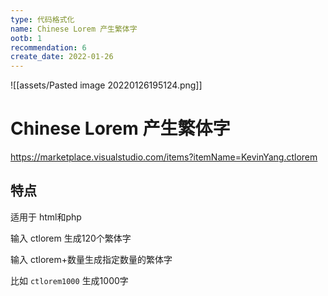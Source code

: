 ```yaml
---
type: 代码格式化
name: Chinese Lorem 产生繁体字
ootb: 1
recommendation: 6
create_date: 2022-01-26
---
```

![[assets/Pasted image 20220126195124.png]]

# Chinese Lorem 产生繁体字

https://marketplace.visualstudio.com/items?itemName=KevinYang.ctlorem

## 特点

适用于 html和php

输入 ctlorem 生成120个繁体字

输入 ctlorem+数量生成指定数量的繁体字

比如 `ctlorem1000` 生成1000字

